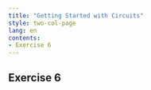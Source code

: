 ```yaml
---
title: "Getting Started with Circuits"
style: two-col-page
lang: en
contents:
- Exercise 6
---
```


## Exercise 6
